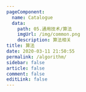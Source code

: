 ```yaml
---
pageComponent:
  name: Catalogue
  data:
    path: 05.通用技术/算法
    imgUrl: /img/common.png
    description: 算法相关
title: 算法
date: 2020-03-11 21:50:55
permalink: /algorithm/
sidebar: false
article: false
comment: false
editLink: false
---
```

